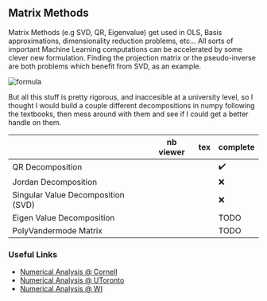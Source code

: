 ## Matrix Methods
Matrix Methods (e.g SVD, QR, Eigenvalue) get used in OLS, Basis approximations, dimensionality reduction problems, etc... All sorts of important Machine Learning computations can be accelerated by some clever new formulation. Finding the projection matrix or the pseudo-inverse are both problems which benefit from SVD, as an example.

![formula](https://render.githubusercontent.com/render/math?math=A%20=%20U%20\Sigma%20V^T%20\implies%20A^{-1}%20=%20U%20\Sigma^{-1}V^{T})


But all this stuff is pretty rigorous, and inaccesible at a university level, so I thought I would build a couple different decompositions in numpy following the textbooks, then mess around with them and see if I could get a better handle on them.

|                                    | nb viewer | tex | complete           |
|------------------------------------|-----------|-----|--------------------|
| QR Decomposition                   |           |     | :heavy_check_mark: |
| Jordan Decomposition               |           |     | :x:                |
| Singular Value Decomposition (SVD) |           |     | :x:                |
| Eigen Value Decomposition          |           |     | TODO               |
| PolyVandermode Matrix              |           |     | TODO               |

### Useful Links
- [Numerical Analysis @ Cornell](https://www.cs.cornell.edu/~bindel/class/cs6210-f12/lectures.html)
- [Numerical Analysis @ UToronto](https://www.cs.toronto.edu/~lczhang/csc338_20191/homework.html)
- [Numerical Analysis @ WI](https://www.math.wisc.edu/~jroos/19.2.514/index.html)
